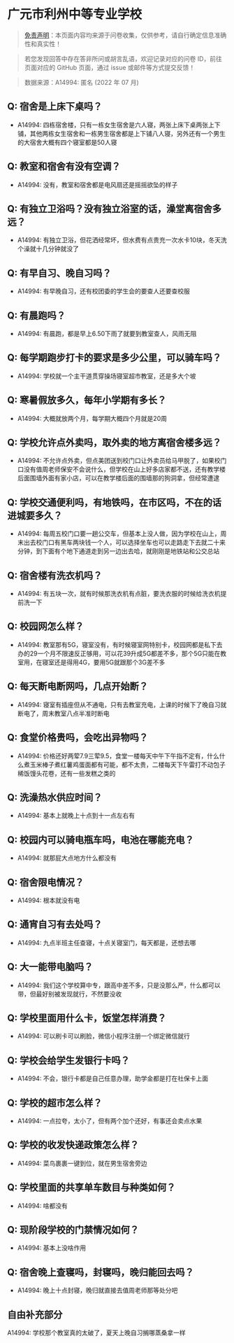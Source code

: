 # 广元市利州中等专业学校

> [免责声明](https://colleges.chat/#_3)：本页面内容均来源于问卷收集，仅供参考，请自行确定信息准确性和真实性！

> 若您发现回答中存在答非所问或胡言乱语，欢迎记录对应的问卷 ID，前往页面对应的 GitHub 页面，通过 issue 或邮件等方式提交反馈！

> 数据来源：A14994: 匿名 (2022 年 07 月)

## Q: 宿舍是上床下桌吗？

- A14994: 四栋宿舍楼，只有一栋女生宿舍是六人寝，两张上床下桌两张上下铺，其他两栋女生宿舍和一栋男生宿舍都是上下铺八人寝，另外还有一个男生的大宿舍大概有四个寝室都是50人寝

## Q: 教室和宿舍有没有空调？

- A14994: 没有，教室和宿舍都是电风扇还是摇摇欲坠的样子

## Q: 有独立卫浴吗？没有独立浴室的话，澡堂离宿舍多远？

- A14994: 有独立卫浴，但花洒经常坏，但水费有点贵充一次水卡10块，冬天洗个澡就十几分钟就没了

## Q: 有早自习、晚自习吗？

- A14994: 有早晚自习，还有校团委的学生会的要查人还要查校服

## Q: 有晨跑吗？

- A14994: 有晨跑，都是早上6.50下雨了就要到教室查人，风雨无阻

## Q: 每学期跑步打卡的要求是多少公里，可以骑车吗？

- A14994: 学校就一个主干道贯穿操场寝室超市教室，还是多大个坡

## Q: 寒暑假放多久，每年小学期有多长？

- A14994: 大概就放两个月，每学期大概四个月就是20周

## Q: 学校允许点外卖吗，取外卖的地方离宿舍楼多远？

- A14994: 不允许点外卖，但点美团送到校门口让外卖员给马甲脱了，如果校门口没有值周老师保安不会说什么，但学校在山上好多店家都不送，还有教学楼后面围墙外面有家小店，可以在教学楼后面的围墙那的狗洞拿，但经常遭逮

## Q: 学校交通便利吗，有地铁吗，在市区吗，不在的话进城要多久？

- A14994: 每周五校门口要一趟公交车，但基本上没人做，因为学校在山上，周末出去校门口有黑车两块钱一个人，可以选择坐车也可以走路走下去就二十来分钟，到下面有个地下通道走到另一边出去哈，就刚刚是地铁站和公交总站

## Q: 宿舍楼有洗衣机吗？

- A14994: 有五块一次，就有时候那洗衣机有点脏，要洗衣服的时候给洗衣机提前洗一下

## Q: 校园网怎么样？

- A14994: 教室那有5G，寝室没有，有时候寝室网特别卡，校园网都是私下去办的29一个月不限速反正够用，可以花39升成5G都差不多，那个5G只能在教室用，在寝室还是得用4G，要用5G就跟那个3G差不多

## Q: 每天断电断网吗，几点开始断？

- A14994: 寝室有插座但从不通电，只有去教室充电，上课的时候下了晚自习就断电了，周末教室八点半准时断电

## Q: 食堂价格贵吗，会吃出异物吗？

- A14994: 价格还好两荤7.9三荤9.5，食堂一楼每天中午下午指不定有，什么什么煮玉米棒子煮红薯鸡蛋面都有可能，都不太贵，二楼每天下午雷打不动包子稀饭馒头花卷，还有一些发糕之类的

## Q: 洗澡热水供应时间？

- A14994: 基本上就晚上十点到十一点左右有

## Q: 校园内可以骑电瓶车吗，电池在哪能充电？

- A14994: 就那屁大点地方什么都没有

## Q: 宿舍限电情况？

- A14994: 根本就没有电

## Q: 通宵自习有去处吗？

- A14994: 九点半班主任查寝，十点关寝室门，每天都是，还想去哪

## Q: 大一能带电脑吗？

- A14994: 我们这个学校算中专，跟高中差不多，只是没那么严，什么都可以带，但最好别被发现就行，不然要没收

## Q: 学校里面用什么卡，饭堂怎样消费？

- A14994: 可以刷卡可以刷脸，微信小程序注册一个绑定微信就行

## Q: 学校会给学生发银行卡吗？

- A14994: 不会，银行卡都是自己任意办理，助学金都是打在社保卡上面

## Q: 学校的超市怎么样？

- A14994: 一点拉夸，太小了，但有两个加个还好，有事还会卖点水果

## Q: 学校的收发快递政策怎么样？

- A14994: 菜鸟裹裹一键到位，就在男生宿舍旁边

## Q: 学校里面的共享单车数目与种类如何？

- A14994: 啥都没有

## Q: 现阶段学校的门禁情况如何？

- A14994: 基本上没啥作用

## Q: 宿舍晚上查寝吗，封寝吗，晚归能回去吗？

- A14994: 晚上十点封寝，晚归就直接去值周老师那等处分吧

## 自由补充部分

A14994: 学校那个教室真的太破了，夏天上晚自习搁哪蒸桑拿一样